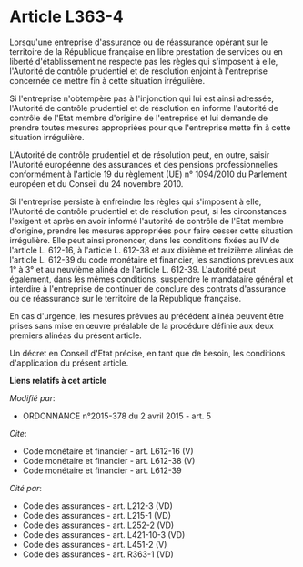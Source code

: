 # Article L363-4

Lorsqu'une entreprise d'assurance ou de réassurance opérant sur le territoire de la République française en libre prestation
de services ou en liberté d'établissement ne respecte pas les règles qui s'imposent à elle, l'Autorité de contrôle prudentiel
et de résolution enjoint à l'entreprise concernée de mettre fin à cette situation irrégulière. 

Si l'entreprise n'obtempère pas à l'injonction qui lui est ainsi adressée, l'Autorité de contrôle prudentiel et de résolution
en informe l'autorité de contrôle de l'Etat membre d'origine de l'entreprise et lui demande de prendre toutes mesures
appropriées pour que l'entreprise mette fin à cette situation irrégulière. 

L'Autorité de contrôle prudentiel et de résolution peut, en outre, saisir l'Autorité européenne des assurances et des
pensions professionnelles conformément à l'article 19 du règlement (UE) n° 1094/2010 du Parlement européen et du Conseil du
24 novembre 2010. 

Si l'entreprise persiste à enfreindre les règles qui s'imposent à elle, l'Autorité de contrôle prudentiel et de résolution
peut, si les circonstances l'exigent et après en avoir informé l'autorité de contrôle de l'Etat membre d'origine, prendre les
mesures appropriées pour faire cesser cette situation irrégulière. Elle peut ainsi prononcer, dans les conditions fixées au
IV de l'article L. 612-16, à l'article L. 612-38 et aux dixième et treizième alinéas de l'article L. 612-39 du code monétaire
et financier, les sanctions prévues aux 1° à 3° et au neuvième alinéa de l'article L. 612-39. L'autorité peut également, dans
les mêmes conditions, suspendre le mandataire général et interdire à l'entreprise de continuer de conclure des contrats
d'assurance ou de réassurance sur le territoire de la République française. 

En cas d'urgence, les mesures prévues au précédent alinéa peuvent être prises sans mise en œuvre préalable de la procédure
définie aux deux premiers alinéas du présent article. 

Un décret en Conseil d'Etat précise, en tant que de besoin, les conditions d'application du présent article.

**Liens relatifs à cet article**

_Modifié par_:

  - ORDONNANCE n°2015-378 du 2 avril 2015 - art. 5

_Cite_:

  - Code monétaire et financier - art. L612-16 (V)
  - Code monétaire et financier - art. L612-38 (V)
  - Code monétaire et financier - art. L612-39

_Cité par_:

  - Code des assurances - art. L212-3 (VD)
  - Code des assurances - art. L215-1 (VD)
  - Code des assurances - art. L252-2 (VD)
  - Code des assurances - art. L421-10-3 (VD)
  - Code des assurances - art. L451-2 (V)
  - Code des assurances - art. R363-1 (VD)
